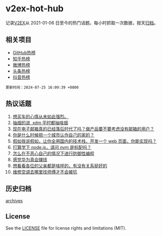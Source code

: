 # v2ex-hot-hub

 记录[V2EX](https://www.v2ex.com/)从 2021-01-06 日至今的热门话题。每小时抓取一次数据，按天[归档](archives)。
 
 ## 相关项目

- [GitHub热榜](https://github.com/it985/github-hot-hub)
- [知乎热榜](https://github.com/it985/zhihu-hot-hub)
- [微博热榜](https://github.com/it985/weibo-hot-hub)
- [头条热榜](https://github.com/it985/toutiao-hot-hub)
- [抖音热榜](https://github.com/it985/douyin-hot-hub)


 `更新时间：2024-07-25 16:09:39 +0800`

## 热议话题

1. [想买车的心情从未如此强烈。](https://www.v2ex.com/t/1059802)
1. [抽烟的进, xdm 平时都抽啥烟](https://www.v2ex.com/t/1059875)
1. [现在电子邮箱真的已经落后时代了吗？做产品要不要考虑没有邮箱的用户？](https://www.v2ex.com/t/1059889)
1. [你是什么时候把一个城市认作自己的家的？](https://www.v2ex.com/t/1059771)
1. [假如我说假如，让你全用国内的技术栈，开发一个 web 页面，你能实现吗？](https://www.v2ex.com/t/1059754)
1. [打算学下 node.js，请问 nvm 是标配吗？](https://www.v2ex.com/t/1059859)
1. [怎么在不恶心自己的情况下进行防御性编程](https://www.v2ex.com/t/1059747)
1. [感觉华为真会赚钱](https://www.v2ex.com/t/1059883)
1. [想看看各位的父亲都是啥样的，有没有关系挺好的](https://www.v2ex.com/t/1059959)
1. [维修空调去哪里找师傅才不会被坑](https://www.v2ex.com/t/1059890)

## 历史归档

[archives](archives)

## License

See the [LICENSE](LICENSE) file for license rights and limitations (MIT).
